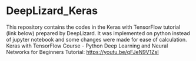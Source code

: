 # DeepLizard_Keras
This repository contains the codes in the Keras with TensorFlow tutorial (link below) prepared by DeepLizard. 
It was implemented on python instead of jupyter notebook and some changes were made for ease of calculation.
Keras with TensorFlow Course - Python Deep Learning and Neural Networks for Beginners Tutorial: https://youtu.be/qFJeN9V1ZsI
